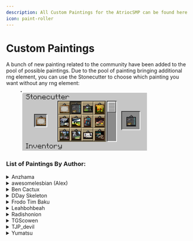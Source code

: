 ```yaml
---
description: All Custom Paintings for the AtriocSMP can be found here
icon: paint-roller
---
```


# Custom Paintings

A bunch of new painting related to the community have been added to the pool of possible paintings. Due to the pool of painting bringing additional rng element, you can use the Stonecutter to choose which painting you want without any rng element:

<figure><img src=".gitbook/assets/paint cut icons.png" alt=""><figcaption></figcaption></figure>



### List of Paintings By Author:

<details>

<summary>Anzhama</summary>

|                                       Name                                       | Size |                       Image                       |
| :------------------------------------------------------------------------------: | :--: | :-----------------------------------------------: |
|           <mark style="color:yellow;">**Happy Ghast in The Day**</mark>          |  3x2 |  ![](.gitbook/assets/happy_ghast_in_the_day.png)  |
|          <mark style="color:yellow;">**Happy Ghast in The Night**</mark>         |  3x2 | ![](.gitbook/assets/happy_ghast_in_the_night.png) |
|           <mark style="color:yellow;">**Happy Ghast at Sunset**</mark>           |  3x2 |   ![](.gitbook/assets/happy_ghast_at_sunset.png)  |
|           <mark style="color:yellow;">**Happy Ghast at Sunrise**</mark>          |  3x2 |  ![](.gitbook/assets/happy_ghast_at_sunrise.png)  |
| <mark style="color:yellow;">**99% of Miners Quit Before They Hit It Big**</mark> |  3x3 |       ![](.gitbook/assets/99_of_miners.png)       |
|                 <mark style="color:yellow;">**It's a Bee**</mark>                |  1x1 |         ![](.gitbook/assets/its_a_bee.png)        |
|                 <mark style="color:yellow;">**Life Gaze**</mark>                 |  2x3 |         ![](.gitbook/assets/life_gaze.png)        |
|          <mark style="color:yellow;">**The Coral Cabana Islands**</mark>         |  2x4 | ![](.gitbook/assets/the_coral_cabana_islands.png) |

</details>

<details>

<summary>awesomelesbian (Alex)</summary>

|                               Name                              | Size |                       Image                       |
| :-------------------------------------------------------------: | :--: | :-----------------------------------------------: |
| <mark style="color:yellow;">**Whale Shark in The Water**</mark> |  1x3 | ![](.gitbook/assets/whale_shark_in_the_water.png) |

</details>

<details>

<summary>Ben Cactux</summary>

<table><thead><tr><th align="center">Name</th><th align="center">Size</th><th align="center">Image</th><th data-hidden data-type="files"></th></tr></thead><tbody><tr><td align="center"><mark style="color:yellow;"><strong>I’m Cubic</strong></mark></td><td align="center">2x2</td><td align="center"><img src=".gitbook/assets/im_cubic.png" alt=""></td><td><a href="broken-reference">Broken link</a></td></tr><tr><td align="center"><mark style="color:yellow;"><strong>The Last Supper</strong></mark></td><td align="center">1x5</td><td align="center"><img src=".gitbook/assets/last_supper.png" alt=""></td><td><a href="broken-reference">Broken link</a></td></tr><tr><td align="center"><mark style="color:yellow;"><strong>Did We Just Save Christmas?</strong></mark></td><td align="center">2x3</td><td align="center"><img src=".gitbook/assets/red_one.png" alt=""></td><td><a href="broken-reference">Broken link</a></td></tr><tr><td align="center"><mark style="color:yellow;"><strong>The Vitruvian Kev</strong></mark></td><td align="center">2x2</td><td align="center"><img src=".gitbook/assets/vitruvian_kev.png" alt=""></td><td><a href="broken-reference">Broken link</a></td></tr></tbody></table>

</details>

<details>

<summary>DDay Skeleton</summary>

<table data-full-width="false"><thead><tr><th align="center">Name</th><th align="center">Size</th><th align="center">Image</th><th data-hidden data-type="files"></th></tr></thead><tbody><tr><td align="center"><mark style="color:yellow;"><strong>Chuck's Ultimatum</strong></mark></td><td align="center">1x1</td><td align="center"><img src=".gitbook/assets/chuck.png" alt=""></td><td><a href="broken-reference">Broken link</a></td></tr><tr><td align="center"><mark style="color:yellow;"><strong>Slinky</strong></mark></td><td align="center">2x1</td><td align="center"><img src=".gitbook/assets/slinky.png" alt=""></td><td><a href="broken-reference">Broken link</a></td></tr><tr><td align="center"><mark style="color:yellow;"><strong>Sly's Revenge</strong></mark></td><td align="center">2x1</td><td align="center"><img src=".gitbook/assets/slinky_sly.png" alt=""></td><td><a href="broken-reference">Broken link</a></td></tr><tr><td align="center"><mark style="color:yellow;"><strong>Violent Overgrowth</strong></mark></td><td align="center">3x3</td><td align="center"><img src=".gitbook/assets/vi_skull.png" alt=""></td><td><a href="broken-reference">Broken link</a></td></tr></tbody></table>

</details>

<details>

<summary>Frodo Tim Baku</summary>

<table><thead><tr><th align="center">Name</th><th align="center">Size</th><th align="center">Image</th><th data-hidden data-type="files"></th></tr></thead><tbody><tr><td align="center"><mark style="color:yellow;"><strong>Holy Duo</strong></mark></td><td align="center">4x3</td><td align="center"><img src=".gitbook/assets/chicken_jockey.png" alt=""></td><td><a href="broken-reference">Broken link</a></td></tr><tr><td align="center"><mark style="color:yellow;"><strong>Cabin Memories</strong></mark></td><td align="center">1x2</td><td align="center"><img src=".gitbook/assets/cabin_memories.png" alt=""></td><td></td></tr></tbody></table>

</details>

<details>

<summary>Leahbohbeah</summary>

|                             Name                             | Size |                      Image                     |
| :----------------------------------------------------------: | :--: | :--------------------------------------------: |
|        <mark style="color:yellow;">**Kingdoms**</mark>       |  2x2 |        ![](.gitbook/assets/kingdoms.png)       |
|  <mark style="color:yellow;">**What The Dogs Doin'?**</mark> |  2x3 |   ![](.gitbook/assets/what_the_dogs_doin.png)  |
|       <mark style="color:yellow;">**Blackstone**</mark>      |  4x4 |       ![](.gitbook/assets/blackstone.png)      |
| <mark style="color:yellow;">**Afternoon in The Park**</mark> |  2x3 | ![](.gitbook/assets/afternoon_in_the_park.png) |
|      <mark style="color:yellow;">**Begin Again**</mark>      |  4x4 |      ![](.gitbook/assets/begin_again.png)      |

</details>

<details>

<summary>Radishonion</summary>

|                     Name                    | Size |             Image             |
| :-----------------------------------------: | :--: | :---------------------------: |
| <mark style="color:yellow;">**NOPE**</mark> |  3x2 | ![](.gitbook/assets/nope.png) |

</details>

<details>

<summary>TGScowen</summary>

|                          Name                          | Size |                   Image                  |
| :----------------------------------------------------: | :--: | :--------------------------------------: |
| <mark style="color:yellow;">**King Sea Pickle**</mark> |  1x1 | ![](.gitbook/assets/king_sea_pickle.png) |

</details>

<details>

<summary>TJP_devil</summary>

|                        Name                       | Size |                Image                |
| :-----------------------------------------------: | :--: | :---------------------------------: |
| <mark style="color:yellow;">**The Future**</mark> |  4x4 | ![](.gitbook/assets/the_future.png) |

</details>

<details>

<summary>Yumatsu</summary>

|                          Name                         | Size |                Image                |
| :---------------------------------------------------: | :--: | :---------------------------------: |
| <mark style="color:yellow;">**The Duck Squad**</mark> |  2x4 | ![](.gitbook/assets/duck_squad.png) |

</details>
